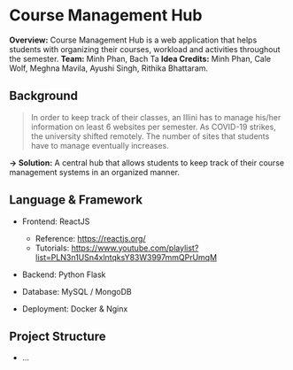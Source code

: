 # Course Management Hub

**Overview:** Course Management Hub is a web application that helps students with organizing their courses, workload and activities throughout the semester.
**Team:** Minh Phan, Bach Ta
**Idea Credits:** Minh Phan, Cale Wolf, Meghna Mavila, Ayushi Singh, Rithika Bhattaram.

## Background

> In order to keep track of their classes, an Illini has to manage his/her information on least 6 websites per semester. As COVID-19 strikes, the university shifted remotely. The number of sites that students have to manage eventually increases.

**&#8594; Solution:** A central hub that allows students to keep track of their course management systems in an organized manner.

## Language & Framework

- Frontend: ReactJS

  - Reference: https://reactjs.org/
  - Tutorials: https://www.youtube.com/playlist?list=PLN3n1USn4xlntqksY83W3997mmQPrUmqM

- Backend: Python Flask

- Database: MySQL / MongoDB

- Deployment: Docker & Nginx

## Project Structure

- ...
